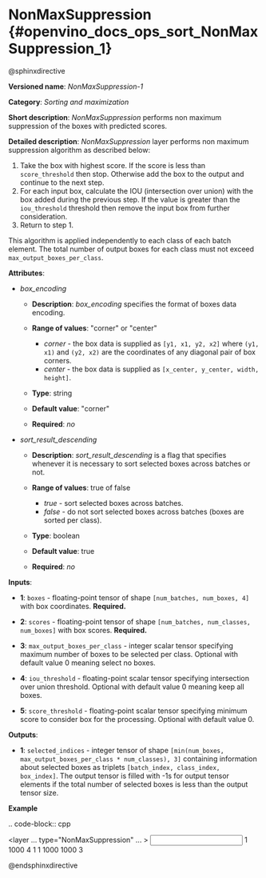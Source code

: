 # NonMaxSuppression {#openvino_docs_ops_sort_NonMaxSuppression_1}

@sphinxdirective

**Versioned name**: *NonMaxSuppression-1*

**Category**: *Sorting and maximization*

**Short description**: *NonMaxSuppression* performs non maximum suppression of the boxes with predicted scores.

**Detailed description**: *NonMaxSuppression* layer performs non maximum suppression algorithm as described below:

1. Take the box with highest score. If the score is less than ``score_threshold`` then stop. Otherwise add the box to the
output and continue to the next step.
2. For each input box, calculate the IOU (intersection over union) with the box added during the previous step. If the
value is greater than the ``iou_threshold`` threshold then remove the input box from further consideration.
3. Return to step 1.

This algorithm is applied independently to each class of each batch element. The total number of output boxes for each
class must not exceed ``max_output_boxes_per_class``.

**Attributes**:

* *box_encoding*

  * **Description**: *box_encoding* specifies the format of boxes data encoding.
  * **Range of values**: "corner" or "center"

    * *corner* - the box data is supplied as ``[y1, x1, y2, x2]`` where ``(y1, x1)`` and ``(y2, x2)`` are the coordinates of any diagonal pair of box corners.
    * *center* - the box data is supplied as ``[x_center, y_center, width, height]``.
  * **Type**: string
  * **Default value**: "corner"
  * **Required**: *no*

* *sort_result_descending*

  * **Description**: *sort_result_descending* is a flag that specifies whenever it is necessary to sort selected boxes across batches or not.
  * **Range of values**: true of false

    * *true* - sort selected boxes across batches.
    * *false* - do not sort selected boxes across batches (boxes are sorted per class).
  * **Type**: boolean
  * **Default value**: true
  * **Required**: *no*

**Inputs**:

*   **1**: ``boxes`` - floating-point tensor of shape ``[num_batches, num_boxes, 4]`` with box coordinates. **Required.**

*   **2**: ``scores`` - floating-point tensor of shape ``[num_batches, num_classes, num_boxes]`` with box scores. **Required.**

*   **3**: ``max_output_boxes_per_class`` - integer scalar tensor specifying maximum number of boxes to be selected per class. Optional with default value 0 meaning select no boxes.

*   **4**: ``iou_threshold`` - floating-point scalar tensor specifying intersection over union threshold. Optional with default value 0 meaning keep all boxes.

*   **5**: ``score_threshold`` - floating-point scalar tensor specifying minimum score to consider box for the processing. Optional with default value 0.

**Outputs**:

*   **1**: ``selected_indices`` - integer tensor of shape ``[min(num_boxes, max_output_boxes_per_class * num_classes), 3]`` containing information about selected boxes as triplets ``[batch_index, class_index, box_index]``.
The output tensor is filled with -1s for output tensor elements if the total number of selected boxes is less than the output tensor size.

**Example**

.. code-block::  cpp 

  <layer ... type="NonMaxSuppression" ... >
      <data box_encoding="corner" sort_result_descending="1"/>
      <input>
          <port id="0">
              <dim>1</dim>
              <dim>1000</dim>
              <dim>4</dim>
          </port>
          <port id="1">
              <dim>1</dim>
              <dim>1</dim>
              <dim>1000</dim>
          </port>
          <port id="2"/>
          <port id="3"/>
          <port id="4"/>
      </input>
      <output>
          <port id="5" precision="I32">
              <dim>1000</dim>
              <dim>3</dim>
          </port>
      </output>
  </layer>


@endsphinxdirective

